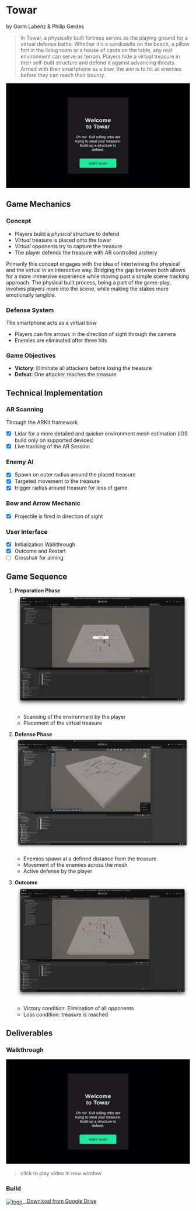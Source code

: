 # Towar

by Gorm Labenz & Philip Gerdes

> In Towar, a physically built fortress serves as the playing ground for a virtual defense battle. Whether it's a sandcastle on the beach, a pillow fort in the living room or a house of cards on the table, any real environment can serve as terrain. Players hide a virtual treasure in their self-built structure and defend it against advancing threats. Armed with their smartphone as a bow, the aim is to hit all enemies before they can reach their bounty.

![](./img/welcome.jpg)

## Game Mechanics

### Concept

- Players build a _physical_ structure to defend
- _Virtual_ treasure is placed onto the tower
- _Virtual_ opponents try to capture the treasure
- The player defends the treasure with AR controlled archery

Primarily this concept engages with the idea of intertwining the physical and the virtual in an interactive way. Bridging the gap between both allows for a more immersive experience while moving past a simple scene tracking approach. The physical built process, being a part of the game-play, involves players more into the scene, while making the stakes more emotionally tangible.

### Defense System

The smartphone acts as a virtual bow

- Players can fire arrows in the direction of sight through the camera
- Enemies are eliminated after three hits

### Game Objectives

- **Victory**: Eliminate all attackers before losing the treasure
- **Defeat**: One attacker reaches the treasure

## Technical Implementation

### AR Scanning

Through the ARKit framework

- [x] Lidar for a more detailed and quicker environment mesh estimation (iOS build only on supported devices)
- [x] Live tracking of the AR Session

### Enemy AI

- [x] Spawn on outer radius around the placed treasure
- [x] Targeted movement to the treasure
- [x] trigger radius around treasure for loss of game

### Bow and Arrow Mechanic

- [x] Projectile is fired in direction of sight

### User Interface

- [x] Initialization Walkthrough
- [x] Outcome and Restart
- [ ] Crosshair for aiming

## Game Sequence

1. **Preparation Phase**
   ![placeholder](./img/testground-01.png)

   - Scanning of the environment by the player
   - Placement of the virtual treasure

2. **Defense Phase**
   ![placeholder](./img/testground-02.png)

   - Enemies spawn at a defined distance from the treasure
   - Movement of the enemies across the mesh
   - Active defense by the player

3. **Outcome**
   ![placeholder](./img/testground-03.png)
   - Victory condition: Elimination of all opponents
   - Loss condition: treasure is reached

## Deliverables

### Walkthrough

[![Watch the Walkthrough](./img/welcome.jpg)](https://drive.google.com/file/d/1caxQWnDUUghq9iJidQmvFe6GefE_BUDV/view?usp=sharing)

> click to play video in new window

### Build

[<img src="https://ssl.gstatic.com/images/branding/product/1x/drive_2020q4_48dp.png" alt="logo" width="20" align="center"/>&nbsp;&nbsp;&nbsp;Download from Google Drive](link/pending)
